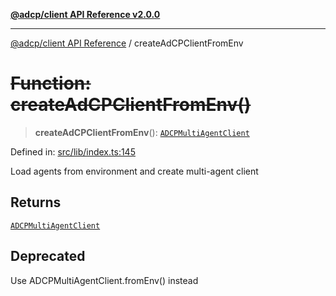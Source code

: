[**@adcp/client API Reference v2.0.0**](../README.md)

***

[@adcp/client API Reference](../README.md) / createAdCPClientFromEnv

# ~~Function: createAdCPClientFromEnv()~~

> **createAdCPClientFromEnv**(): [`ADCPMultiAgentClient`](../classes/ADCPMultiAgentClient.md)

Defined in: [src/lib/index.ts:145](https://github.com/adcontextprotocol/adcp-client/blob/add23254eadaef025ae9fbe49b40948f459b98ff/src/lib/index.ts#L145)

Load agents from environment and create multi-agent client

## Returns

[`ADCPMultiAgentClient`](../classes/ADCPMultiAgentClient.md)

## Deprecated

Use ADCPMultiAgentClient.fromEnv() instead
